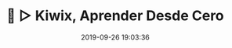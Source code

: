 ---
title: 🍫 ▷ Kiwix, Aprender Desde Cero
description: "📖 Consulta Wikipedia Offline 👨‍💻 en cualquier momento, en cualquier idioma y en cualquier lugar del mundo."
excerpt: "📖 Consulta Wikipedia Offline 👨‍💻 en cualquier momento, en cualquier idioma y en cualquier lugar del mundo."
published: false
comments: false
date: 2019-09-26 19:03:36
last_modified_at: 2019-09-26T19:29:02-05:00
permalink: /apache-storm/
canonical_URL: https://ciberninjas.com/apache-storm/
thumbnail: "/assets/img/chocolatey-ciberninjas.jpg"
feature-img: "/assets/img/chocolatey-ciberninjas.jpg"

---